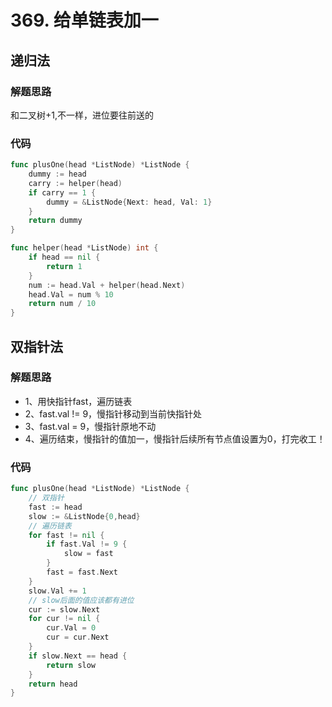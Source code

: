 # 369. 给单链表加一
## 递归法
### 解题思路
和二叉树+1,不一样，进位要往前送的
### 代码
```go
func plusOne(head *ListNode) *ListNode {
	dummy := head
	carry := helper(head)
	if carry == 1 {
		dummy = &ListNode{Next: head, Val: 1}
	}
	return dummy
}

func helper(head *ListNode) int {
	if head == nil {
		return 1
	}
	num := head.Val + helper(head.Next)
	head.Val = num % 10
	return num / 10
}
```

## 双指针法
### 解题思路
* 1、用快指针fast，遍历链表
* 2、fast.val != 9，慢指针移动到当前快指针处
* 3、fast.val = 9，慢指针原地不动
* 4、遍历结束，慢指针的值加一，慢指针后续所有节点值设置为0，打完收工！

### 代码
```go
func plusOne(head *ListNode) *ListNode {
	// 双指针
	fast := head
	slow := &ListNode{0,head}
	// 遍历链表
	for fast != nil {
		if fast.Val != 9 {
			slow = fast
		}
		fast = fast.Next
	}
	slow.Val += 1
	// slow后面的值应该都有进位
	cur := slow.Next
	for cur != nil {
		cur.Val = 0
		cur = cur.Next
	}
	if slow.Next == head {
		return slow
	}
	return head
}
```
